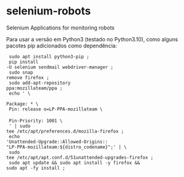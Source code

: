 # selenium-robots
Selenium Applications for monitoring robots

Para usar a versão em Python3 (testado no Python3.10), como alguns pacotes pip adicionados como dependência:

<code> sudo apt install python3-pip ; </code></br>
<code> pip install -U selenium sendmail webdriver-manager ; </code></br>
<code> sudo snap remove firefox ; </code></br>
<code> sudo add-apt-repository ppa:mozillateam/ppa ; </code></br>
<code> echo ' \\ </code></br>
<code>     Package: * \\ </code></br>
<code>     Pin: release o=LP-PPA-mozillateam \\ </code></br>
<code>     Pin-Priority: 1001 \\ </code></br>
<code>     ' | sudo tee /etc/apt/preferences.d/mozilla-firefox ; </code></br>
<code> echo 'Unattended-Upgrade::Allowed-Origins:: "LP-PPA-mozillateam:${distro_codename}";' | \\ </code></br>
<code>     sudo tee /etc/apt/apt.conf.d/51unattended-upgrades-firefox ; </code></br>
<code> sudo apt update && sudo apt install -y firefox && sudo apt -fy install ; </code></br>
